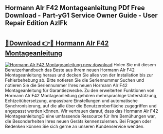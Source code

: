 ## Hormann Alr F42 Montageanleitung PDf Free Download - Part-yG1 Service Owner Guide - User Repair Edition AzlFk

# <h2><a href="http://df6yq6o.blite.top/?on=Hormann+Alr+F42+Montageanleitung">🔗Download 👉🔴 Hormann Alr F42 Montageanleitung</a></h2>

[![Hormann Alr F42 Montageanleitung new download](https://i.imgur.com/lujVjoI.png)](http://df6yq6o.blite.top/?on=Hormann+Alr+F42+Montageanleitung)
Holen Sie mit diesem Benutzerhandbuch das Beste aus Ihrem neuen Hormann Alr F42 Montageanleitung heraus und decken Sie alles von der Installation bis zur Fehlerbehebung ab. Bitte notieren Sie die Seriennummer Suchen und notieren Sie die Seriennummer Ihres neuen Hormann Alr F42 Montageanleitung für Garantiezwecke. Zu den erweiterten Funktionen von Hormann Alr F42 Montageanleitung gehören mehrsprachige Unterstützung, Echtzeitübersetzung, anpassbare Einstellungen und automatische Synchronisierung, auf die alle über die Benutzeroberfläche zugegriffen und angepasst werden können. Wir vertrauen darauf, dass das Hormann Alr F42 MontageanleitungD eine umfassende Ressource für Ihre Bemühungen war, die Besonderheiten Ihres neuen Geräts kennenzulernen. Bei Fragen oder Bedenken können Sie sich gerne an unseren Kundenservice wenden.

